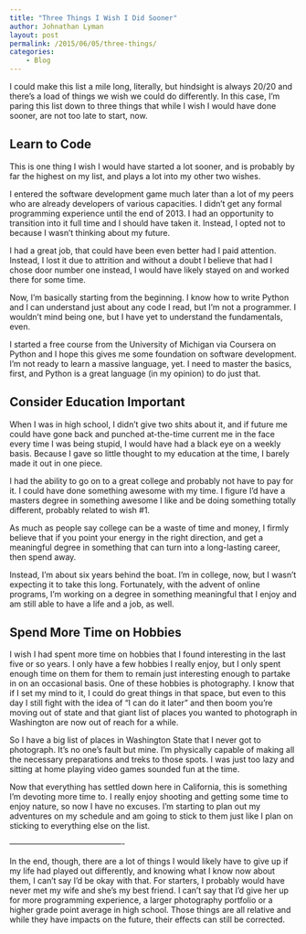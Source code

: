 ```yaml
---
title: "Three Things I Wish I Did Sooner"
author: Johnathan Lyman
layout: post
permalink: /2015/06/05/three-things/
categories:
    - Blog
---
```


I could make this list a mile long, literally, but hindsight is always 20/20 and there’s a load of things we wish we could do differently. In this case, I’m paring this list down to three things that while I wish I would have done sooner, are not too late to start, now.

## Learn to Code
This is one thing I wish I would have started a lot sooner, and is probably by far the highest on my list, and plays a lot into my other two wishes.

I entered the software development game much later than a lot of my peers who are already developers of various capacities. I didn’t get any formal programming experience until the end of 2013. I had an opportunity to transition into it full time and I should have taken it. Instead, I opted not to because I wasn’t thinking about my future.

I had a great job, that could have been even better had I paid attention. Instead, I lost it due to attrition and without a doubt I believe that had I chose door number one instead, I would have likely stayed on and worked there for some time.

Now, I’m basically starting from the beginning. I know how to write Python and I can understand just about any code I read, but I’m not a programmer. I wouldn’t mind being one, but I have yet to understand the fundamentals, even.

I started a free course from the University of Michigan via Coursera on Python and I hope this gives me some foundation on software development. I’m not ready to learn a massive language, yet. I need to master the basics, first, and Python is a great language (in my opinion) to do just that.

## Consider Education Important
When I was in high school, I didn’t give two shits about it, and if future me could have gone back and punched at-the-time current me in the face every time I was being stupid, I would have had a black eye on a weekly basis. Because I gave so little thought to my education at the time, I barely made it out in one piece.

I had the ability to go on to a great college and probably not have to pay for it. I could have done something awesome with my time. I figure I’d have a masters degree in something awesome I like and be doing something totally different, probably related to wish #1.

As much as people say college can be a waste of time and money, I firmly believe that if you point your energy in the right direction, and get a meaningful degree in something that can turn into a long-lasting career, then spend away.

Instead, I’m about six years behind the boat. I’m in college, now, but I wasn’t expecting it to take this long. Fortunately, with the advent of online programs, I’m working on a degree in something meaningful that I enjoy and am still able to have a life and a job, as well.

## Spend More Time on Hobbies
I wish I had spent more time on hobbies that I found interesting in the last five or so years. I only have a few hobbies I really enjoy, but I only spent enough time on them for them to remain just interesting enough to partake in on an occasional basis. One of these hobbies is photography. I know that if I set my mind to it, I could do great things in that space, but even to this day I still fight with the idea of “I can do it later” and then boom you’re moving out of state and that giant list of places you wanted to photograph in Washington are now out of reach for a while.

So I have a big list of places in Washington State that I never got to photograph. It’s no one’s fault but mine. I’m physically capable of making all the necessary preparations and treks to those spots. I was just too lazy and sitting at home playing video games sounded fun at the time.

Now that everything has settled down here in California, this is something I’m devoting more time to. I really enjoy shooting and getting some time to enjoy nature, so now I have no excuses. I’m starting to plan out my adventures on my schedule and am going to stick to them just like I plan on sticking to everything else on the list.

——————————————-

In the end, though, there are a lot of things I would likely have to give up if my life had played out differently, and knowing what I know now about them, I can’t say I’d be okay with that. For starters, I probably would have never met my wife and she’s my best friend. I can’t say that I’d give her up for more programming experience, a larger photography portfolio or a higher grade point average in high school. Those things are all relative and while they have impacts on the future, their effects can still be corrected.

